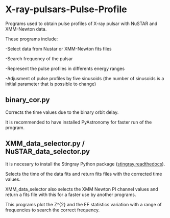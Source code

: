 # X-ray-pulsars-Pulse-Profile

Programs used to obtain pulse profiles of X-ray pulsar with NuSTAR and XMM-Newton data.

These programs include:

-Select data from Nustar or XMM-Newton fits files

-Search frequency of the pulsar

-Represent the pulse profiles in differents energy ranges

-Adjusment of pulse profiles by five sinusoids (the number of sinusoids is a initial parameter that is possible to change)

## binary_cor.py

Corrects the time values due to the binary orbit delay.

It is recommended to have installed PyAstronomy for faster run of the program.

##  XMM_data_selector.py / NuSTAR_data_selector.py

It is necesary to install the Stingray Python package ([stingray.readthedocs](/io)).

Selects the time of the data fits and return fits files with the corrected time values.

XMM_data_selector also selects the XMM Newton PI channel values and return a fits file with this for a faster use by another programs.

This programs plot the Z^{2} and the EF statistics variation with a range of frequencies to search the correct frequency.
